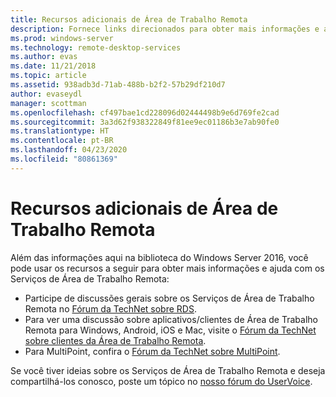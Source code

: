 ```yaml
---
title: Recursos adicionais de Área de Trabalho Remota
description: Fornece links direcionados para obter mais informações e ajuda sobre o RDS.
ms.prod: windows-server
ms.technology: remote-desktop-services
ms.author: evas
ms.date: 11/21/2018
ms.topic: article
ms.assetid: 938adb3d-71ab-488b-b2f2-57b29df210d7
author: evaseydl
manager: scottman
ms.openlocfilehash: cf497bae1cd228096d02444498b9e6d769fe2cad
ms.sourcegitcommit: 3a3d62f938322849f81ee9ec01186b3e7ab90fe0
ms.translationtype: HT
ms.contentlocale: pt-BR
ms.lasthandoff: 04/23/2020
ms.locfileid: "80861369"
---
```

# <a name="additional-remote-desktop-resources"></a>Recursos adicionais de Área de Trabalho Remota

Além das informações aqui na biblioteca do Windows Server 2016, você pode usar os recursos a seguir para obter mais informações e ajuda com os Serviços de Área de Trabalho Remota:

- Participe de discussões gerais sobre os Serviços de Área de Trabalho Remota no [Fórum da TechNet sobre RDS](https://aka.ms/technetforum-rds).
- Para ver uma discussão sobre aplicativos/clientes de Área de Trabalho Remota para Windows, Android, iOS e Mac, visite o [Fórum da TechNet sobre clientes da Área de Trabalho Remota](https://aka.ms/technetforum-rdc).
- Para MultiPoint, confira o [Fórum da TechNet sobre MultiPoint](https://aka.ms/multipoint-forum).

Se você tiver ideias sobre os Serviços de Área de Trabalho Remota e deseja compartilhá-los conosco, poste um tópico no [nosso fórum do UserVoice](https://aka.ms/uservoice-rds).
